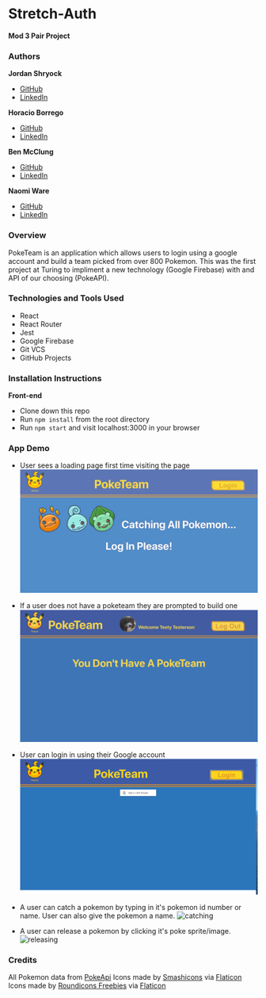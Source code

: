# Stretch-Auth
**Mod 3 Pair Project**  

### Authors

**Jordan Shryock**
 * [GitHub](https://github.com/jordy1611)
 * [LinkedIn](https://www.linkedin.com/in/jordan-shryock-6a48b9113/)

**Horacio Borrego**
 * [GitHub](https://github.com/H-Bo214)
 * [LinkedIn](https://www.linkedin.com/in/horacio-borrego-4a52851b0/)
 
**Ben McClung**
 * [GitHub](https://github.com/AurumValian)
 * [LinkedIn](https://www.linkedin.com/in/benjamin-mcclung-1a1a4b1b6/)

**Naomi Ware**  
 * [GitHub](https://github.com/nware1066)
 * [LinkedIn](https://www.linkedin.com/in/naomi-ware-083332b8/)
 
### Overview  
PokeTeam is an application which allows users to login using a google account and build a team picked from over 800 Pokemon. This was the first project at Turing to impliment a new technology (Google Firebase) with and API of our choosing (PokeAPI). 

### Technologies and Tools Used
- React
- React Router
- Jest
- Google Firebase
- Git VCS
- GitHub Projects

### Installation Instructions

**Front-end**
- Clone down this repo
- Run `npm install` from the root directory
- Run `npm start` and visit localhost:3000 in your browser

### App Demo

* User sees a loading page first time visiting the page
![page loading](./stretch-auth/src/assets/loading.gif)

* If a user does not have a poketeam they are prompted to build one
![user prompt](./stretch-auth/src/assets/PokePrompt.png)

* User can login in using their Google account
![google login display](./stretch-auth/src/assets/Google.png)

* A user can catch a pokemon by typing in it's pokemon id number or name. User can also give the pokemon a name.
![catching](./stretch-auth/src/assets/catching.gif)

* A user can release a pokemon by clicking it's poke sprite/image.
![releasing](./stretch-auth/src/assets/release.gif)

### Credits
All Pokemon data from [PokeApi](https://pokeapi.co/)
Icons made by [Smashicons](Smashicons) via [Flaticon](www.flaticon.com)
Icons made by [Roundicons Freebies](https://www.flaticon.com/authors/roundicons-freebies) via [Flaticon](www.flaticon.com)
